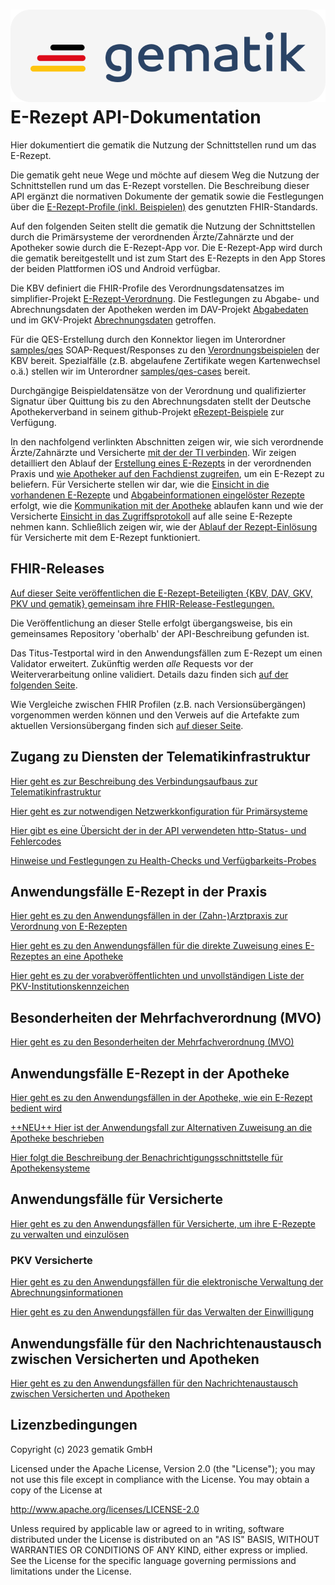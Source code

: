 # ![gematik logo](images/gematik_logo.png) E-Rezept API-Dokumentation

Hier dokumentiert die gematik die Nutzung der Schnittstellen rund um das E-Rezept.

Die gematik geht neue Wege und möchte auf diesem Weg die Nutzung der Schnittstellen rund um das E-Rezept vorstellen. Die Beschreibung dieser API ergänzt die normativen Dokumente der gematik sowie die Festlegungen über die [E-Rezept-Profile (inkl. Beispielen)](https://simplifier.net/erezept-workflow) des genutzten FHIR-Standards.

Auf den folgenden Seiten stellt die gematik die Nutzung der Schnittstellen durch die Primärsysteme der verordnenden Ärzte/Zahnärzte und der Apotheker sowie durch die E-Rezept-App vor.
Die E-Rezept-App wird durch die gematik bereitgestellt und ist zum Start des E-Rezepts in den App Stores der beiden Plattformen iOS und Android verfügbar.

Die KBV definiert die FHIR-Profile des Verordnungsdatensatzes im simplifier-Projekt [E-Rezept-Verordnung](https://simplifier.net/erezept). Die Festlegungen zu Abgabe- und Abrechnungsdaten der Apotheken werden im DAV-Projekt [Abgabedaten](https://simplifier.net/erezeptabgabedaten) und im GKV-Projekt [Abrechnungsdaten](https://simplifier.net/eRezeptAbrechnungsdaten) getroffen.

Für die QES-Erstellung durch den Konnektor liegen im Unterordner [samples/qes](samples/qes) SOAP-Request/Responses zu den [Verordnungsbeispielen](https://simplifier.net/erezept/~resources?category=Example&exampletype=Bundle) der KBV bereit. Spezialfälle (z.B. abgelaufene Zertifikate wegen Kartenwechsel o.ä.) stellen wir im Unterordner [samples/qes-cases](samples/qes-cases) bereit.

Durchgängige Beispieldatensätze von der Verordnung und qualifizierter Signatur über Quittung bis zu den Abrechnungsdaten stellt der Deutsche Apothekerverband in seinem github-Projekt [
eRezept-Beispiele](https://github.com/DAV-ABDA/eRezept-Beispiele/tree/v1.0.0) zur Verfügung.

In den nachfolgend verlinkten Abschnitten zeigen wir, wie sich verordnende Ärzte/Zahnärzte und Versicherte [mit der der TI verbinden](docs/authentisieren.adoc). Wir zeigen detailliert den Ablauf der [Erstellung eines E-Rezepts](docs/erp_bereitstellen.adoc) in der verordnenden Praxis und [wie Apotheker auf den Fachdienst zugreifen](docs/erp_abrufen.adoc), um ein E-Rezept zu beliefern. Für Versicherte stellen wir dar, wie die [Einsicht in die vorhandenen E-Rezepte](docs/erp_versicherte.adoc) und [Abgabeinformationen eingelöster Rezepte](docs/erp_versicherte.adoc) erfolgt, wie die [Kommunikation mit der Apotheke](docs/erp_communication.adoc) ablaufen kann und wie der Versicherte [Einsicht in das Zugriffsprotokoll](docs/erp_versicherte.adoc) auf alle seine E-Rezepte nehmen kann. Schließlich zeigen wir, wie der [Ablauf der Rezept-Einlösung](docs/erp_versicherte.adoc) für Versicherte mit dem E-Rezept funktioniert.

## FHIR-Releases

[Auf dieser Seite veröffentlichen die E-Rezept-Beteiligten {KBV, DAV, GKV, PKV und gematik} gemeinsam ihre FHIR-Release-Festlegungen.](docs/erp_fhirversion.adoc)

Die Veröffentlichung an dieser Stelle erfolgt übergangsweise, bis ein gemeinsames Repository 'oberhalb' der API-Beschreibung gefunden ist.

Das Titus-Testportal wird in den Anwendungsfällen zum E-Rezept um einen Validator erweitert. Zukünftig werden *alle* Requests vor der Weiterverarbeitung online validiert.
Details dazu finden sich [auf der folgenden Seite](docs/erp_validation.adoc).

Wie Vergleiche zwischen FHIR Profilen (z.B. nach Versionsübergängen) vorgenommen werden können und den Verweis auf die Artefakte zum aktuellen Versionsübergang finden sich [auf dieser Seite](docs/erp_fhirversion_changes.adoc).

## Zugang zu Diensten der Telematikinfrastruktur

[Hier geht es zur Beschreibung des Verbindungsaufbaus zur Telematikinfrastruktur](docs/authentisieren.adoc)

[Hier geht es zur notwendigen Netzwerkkonfiguration für Primärsysteme](docs/ti_configuration.adoc)

[Hier gibt es eine Übersicht der in der API verwendeten http-Status- und Fehlercodes](docs/erp_statuscodes.adoc)

[Hinweise und Festlegungen zu Health-Checks und Verfügbarkeits-Probes](docs/erp_ps_probing.adoc)

## Anwendungsfälle E-Rezept in der Praxis

[Hier geht es zu den Anwendungsfällen in der (Zahn-)Arztpraxis zur Verordnung von E-Rezepten](docs/erp_bereitstellen.adoc)

[Hier geht es zu den Anwendungsfällen für die direkte Zuweisung eines E-Rezeptes an eine Apotheke](docs/erp_steuerung_durch_le.adoc)

[Hier geht es zu der vorabveröffentlichten und unvollständigen Liste der PKV-Institutionskennzeichen](docs/pkv_ik_numbers.adoc)

## Besonderheiten der Mehrfachverordnung (MVO)

[Hier geht es zu den Besonderheiten der Mehrfachverordnung (MVO)](docs/erp_versicherte_mvo.adoc)

## Anwendungsfälle E-Rezept in der Apotheke

[Hier geht es zu den Anwendungsfällen in der Apotheke, wie ein E-Rezept bedient wird](docs/erp_abrufen.adoc)

[++NEU++ Hier ist der Anwendungsfall zur Alternativen Zuweisung an die Apotheke beschrieben](docs/erp_alternative_zuweisung.adoc)

[Hier folgt die Beschreibung der Benachrichtigungsschnittstelle für Apothekensysteme](docs/erp_notification_avs.adoc)

## Anwendungsfälle für Versicherte

[Hier geht es zu den Anwendungsfällen für Versicherte, um ihre E-Rezepte zu verwalten und einzulösen](docs/erp_versicherte.adoc)

### PKV Versicherte

[Hier geht es zu den Anwendungsfällen für die elektronische Verwaltung der Abrechnungsinformationen](docs/erp_chargeItem.adoc)

[Hier geht es zu den Anwendungsfällen für das Verwalten der Einwilligung](docs/erp_consent.adoc)

## Anwendungsfälle für den Nachrichtenaustausch zwischen Versicherten und Apotheken

[Hier geht es zu den Anwendungsfällen für den Nachrichtenaustausch zwischen Versicherten und Apotheken](docs/erp_communication.adoc)

## Lizenzbedingungen

Copyright (c) 2023 gematik GmbH

Licensed under the Apache License, Version 2.0 (the "License");
you may not use this file except in compliance with the License.
You may obtain a copy of the License at

<http://www.apache.org/licenses/LICENSE-2.0>

Unless required by applicable law or agreed to in writing, software
distributed under the License is distributed on an "AS IS" BASIS,
WITHOUT WARRANTIES OR CONDITIONS OF ANY KIND, either express or implied.
See the License for the specific language governing permissions and
limitations under the License.
